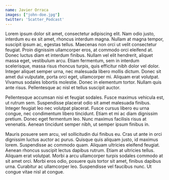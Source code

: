 ```yaml
---
name: Javier Orraca
images: ["john-doe.jpg"]
twitter: 'Scatter_Podcast'
---
```


Lorem ipsum dolor sit amet, consectetur adipiscing elit. Nam odio justo, interdum eu ex sit amet, rhoncus interdum magna. Nullam at magna tempor, suscipit ipsum ac, egestas tellus. Maecenas non orci ut velit consectetur feugiat. Proin dignissim ullamcorper eros, at commodo orci eleifend at. Donec luctus diam et interdum finibus. Nullam vel elit hendrerit, aliquet massa eget, vestibulum arcu. Etiam fermentum, sem in interdum scelerisque, massa risus rhoncus turpis, quis efficitur nibh dolor vel dolor. Integer aliquet semper urna, nec malesuada libero mollis dictum. Donec sit amet dui vulputate, porta orci eget, ullamcorper mi. Aliquam erat volutpat. Vivamus sodales lobortis molestie. Donec in elementum tortor. Nullam quis ante risus. Pellentesque ac nisl et tellus suscipit auctor.

Pellentesque accumsan nisi et feugiat sodales. Fusce maximus vehicula est, ut rutrum sem. Suspendisse placerat odio sit amet malesuada finibus. Integer feugiat leo nec volutpat placerat. Fusce cursus libero eu urna congue, nec condimentum libero tincidunt. Etiam et mi ac diam dignissim pretium. Donec eget fermentum leo. Nunc maximus facilisis risus at venenatis. Aenean tincidunt semper nibh, ut semper ipsum finibus in.

Mauris posuere sem arcu, vel sollicitudin dui finibus eu. Cras ut ante in orci dignissim luctus auctor ac purus. Quisque quis aliquam justo, id maximus lorem. Suspendisse ac commodo quam. Aliquam ultricies eleifend feugiat. Aenean rhoncus suscipit lectus dapibus rutrum. Etiam at ultricies tellus. Aliquam erat volutpat. Morbi a arcu ullamcorper turpis sodales commodo at sit amet orci. Morbi eros odio, posuere quis tortor sit amet, finibus dapibus urna. Curabitur ac ullamcorper leo. Suspendisse vel faucibus nunc. Ut congue vitae nisl at congue.
